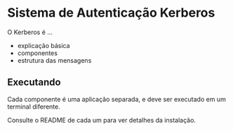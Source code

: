 # Sistema de Autenticação Kerberos

O Kerberos é ...
- explicação básica
- componentes
- estrutura das mensagens

## Executando

Cada componente é uma aplicação separada, e deve ser executado em um terminal diferente.

Consulte o README de cada um para ver detalhes da instalação.